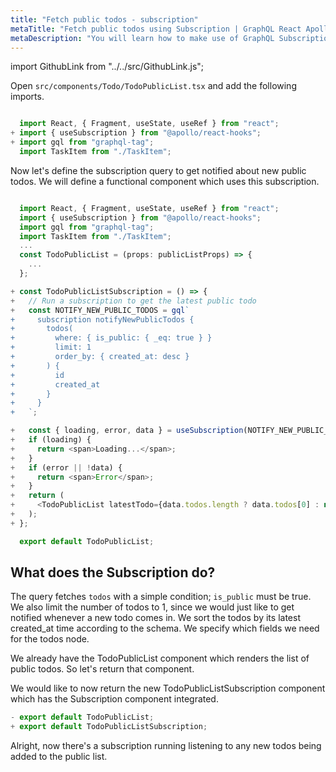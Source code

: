 ```yaml
---
title: "Fetch public todos - subscription"
metaTitle: "Fetch public todos using Subscription | GraphQL React Apollo Typescript Tutorial"
metaDescription: "You will learn how to make use of GraphQL Subscriptions to get notified whenever a new todo comes in React app"
---
```


import GithubLink from "../../src/GithubLink.js";

Open `src/components/Todo/TodoPublicList.tsx` and add the following imports.

<GithubLink link="https://github.com/hasura/graphql-engine/blob/master/community/learn/graphql-tutorials/tutorials/react-apollo-typescript/app-final/src/components/Todo/TodoPublicList.tsx" text="src/components/Todo/TodoPublicList.tsx" />

```javascript

  import React, { Fragment, useState, useRef } from "react";
+ import { useSubscription } from "@apollo/react-hooks";
+ import gql from "graphql-tag";
  import TaskItem from "./TaskItem";

```

Now let's define the subscription query to get notified about new public todos. We will define a functional component which uses this subscription.

```javascript

  import React, { Fragment, useState, useRef } from "react";
  import { useSubscription } from "@apollo/react-hooks";
  import gql from "graphql-tag";
  import TaskItem from "./TaskItem";
  ...
  const TodoPublicList = (props: publicListProps) => {
    ...
  };

+ const TodoPublicListSubscription = () => {
+   // Run a subscription to get the latest public todo
+   const NOTIFY_NEW_PUBLIC_TODOS = gql`
+     subscription notifyNewPublicTodos {
+       todos(
+         where: { is_public: { _eq: true } }
+         limit: 1
+         order_by: { created_at: desc }
+       ) {
+         id
+         created_at
+       }
+     }
+   `;

+   const { loading, error, data } = useSubscription(NOTIFY_NEW_PUBLIC_TODOS);
+   if (loading) {
+     return <span>Loading...</span>;
+   }
+   if (error || !data) {
+     return <span>Error</span>;
+   }
+   return (
+     <TodoPublicList latestTodo={data.todos.length ? data.todos[0] : null} />
+   );
+ };

  export default TodoPublicList;

```

What does the Subscription do?
-----------------------------

The query fetches `todos` with a simple condition; `is_public` must be true. We also limit the number of todos to 1, since we would just like to get notified whenever a new todo comes in.
We sort the todos by its latest created_at time according to the schema. We specify which fields we need for the todos node.

We already have the TodoPublicList component which renders the list of public todos. So let's return that component.

We would like to now return the new TodoPublicListSubscription component which has the Subscription component integrated.

```javascript
- export default TodoPublicList;
+ export default TodoPublicListSubscription;
```

Alright, now there's a subscription running listening to any new todos being added to the public list.
